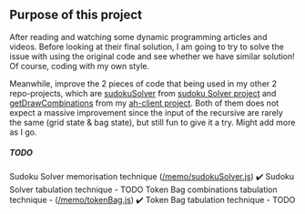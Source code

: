 ## Purpose of this project

After reading and watching some dynamic programming articles and videos. Before looking at their final solution, I am going to try to solve the issue with using the original code and see whether we have similar solution! Of course, coding with my own style.

Meanwhile, improve the 2 pieces of code that being used in my other 2 repo-projects, which are [sudokuSolver](https://github.com/bulaxy/Simple-Sudoku-Bruteforcer/blob/main/sudokuSolver.js) from [sudoku Solver project](https://github.com/bulaxy/Simple-Sudoku-Bruteforcer) and [getDrawCombinations](https://github.com/bulaxy/ah-client/blob/master/src/contexts/ChaosBagContext.js) from my [ah-client project](https://github.com/bulaxy/ah-client). Both of them does not expect a massive improvement since the input of the recursive are rarely the same (grid state & bag state), but still fun to give it a try. Might add more as I go. 

##### TODO 
Sudoku Solver memorisation technique ([/memo/sudokuSolver.js](/memo/sudokuSolver.js)) :heavy_check_mark:
Sudoku Solver tabulation technique - TODO
Token Bag combinations tabulation technique - ([/memo/tokenBag.js](/memo/tokenBag.js)) :heavy_check_mark:
Token Bag tabulation technique - TODO
